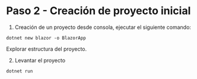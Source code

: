 # Paso 2 - Creación de proyecto inicial

1. Creación de un proyecto desde consola, ejecutar el siguiente comando:

```
dotnet new blazor -o BlazorApp
```

Explorar estructura del proyecto.

2. Levantar el proyecto

```
dotnet run
```